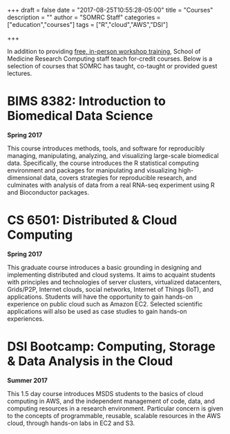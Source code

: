 +++
draft = false
date = "2017-08-25T10:55:28-05:00"
title = "Courses"
description = ""
author = "SOMRC Staff"
categories = ["education","courses"]
tags = ["R","cloud","AWS","DSI"]

+++

<p class=lead>In addition to providing <a href = "https://somrc.virginia.edu/education/workshops/"> free, in-person workshop training</a>, School of Medicine Research Computing staff teach for-credit courses. Below is a selection of courses that SOMRC has taught, co-taught or provided guest lectures.</p>

# BIMS 8382: Introduction to Biomedical Data Science

**Spring 2017**

This course introduces methods, tools, and software for reproducibly managing, manipulating, analyzing, and visualizing large-scale biomedical data. Specifically, the course introduces the R statistical computing environment and packages for manipulating and visualizing high-dimensional data, covers strategies for reproducible research, and culminates with analysis of data from a real RNA-seq experiment using R and Bioconductor packages.


# CS 6501: Distributed & Cloud Computing

**Spring 2017**

This graduate course introduces a basic grounding in designing and implementing distributed and cloud systems. It aims to acquaint students with principles and technologies of server clusters, virtualized datacenters, Grids/P2P, Internet clouds, social networks, Internet of Things (IoT), and applications. Students will have the opportunity to gain hands-on experience on public cloud such as Amazon EC2. Selected scientific applications will also be used as case studies to gain hands-on experiences.


# DSI Bootcamp: Computing, Storage & Data Analysis in the Cloud

**Summer 2017**

This 1.5 day course introduces MSDS students to the basics of cloud computing in AWS, and the independent management of code, data, and computing resources in a research environment. Particular concern is given to the concepts of programmable, reusable, scalable resources in the AWS cloud, through hands-on labs in EC2 and S3.
